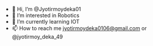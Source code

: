 - 👋 Hi, I’m @Jyotirmoydeka01
- 👀 I’m interested in Robotics
- 🌱 I’m currently learning IOT
- 📫 How to reach me jyotirmoydeka0106@gmail.com or @jyotirmoy_deka_49


<!---
Jyotirmoydeka01/Jyotirmoydeka01 is a ✨ special ✨ repository because its `README.md` (this file) appears on your GitHub profile.
You can click the Preview link to take a look at your changes.
--->
